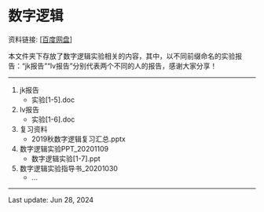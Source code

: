 # 数字逻辑
资料链接: [[百度网盘](https://pan.baidu.com/s/1SQBZLEHqmKIJcYHwtq5bxg?pwd=vh5a)]

本文件夹下存放了数字逻辑实验相关的内容，其中，以不同前缀命名的实验报告：“jk报告”“lv报告”分别代表两个不同的人的报告，感谢大家分享！

---

1. jk报告
    - 实验[1-5].doc
2. lv报告
    - 实验[1-6].doc
3. 复习资料
    - 2019秋数字逻辑复习汇总.pptx
4. 数字逻辑实验PPT_20201109
    - 数字逻辑实验[1-7].ppt
5. 数字逻辑实验指导书_20201030
    - ...
---
Last update: Jun 28, 2024